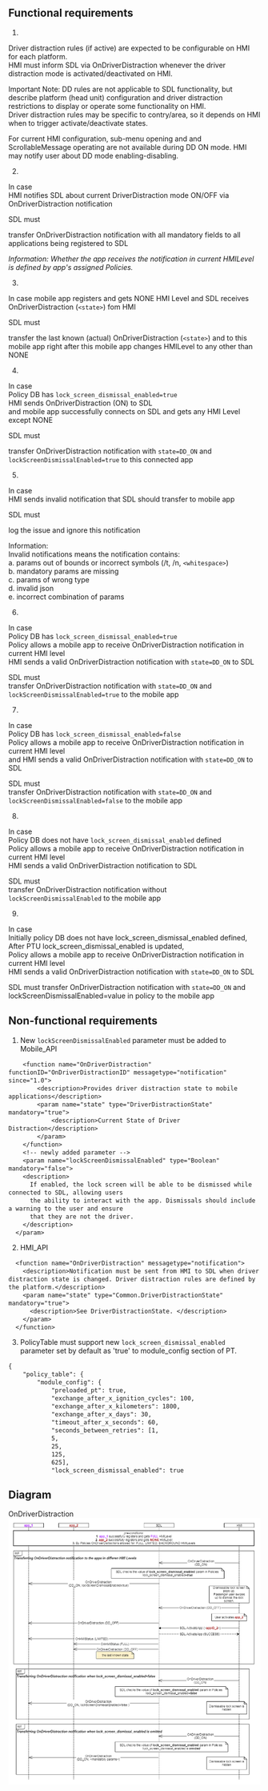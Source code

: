 ## Functional requirements

1. 
Driver distraction rules (if active) are expected to be configurable on HMI for each platform.  
HMI must inform SDL via OnDriverDistraction whenever the driver distraction mode is activated/deactivated on HMI.  

Important Note: DD rules are not applicable to SDL functionality, but describe platform (head unit) configuration and driver distraction restrictions to display or operate some functionality on HMI.  
Driver distraction rules may be specific to contry/area, so it depends on HMI when to trigger activate/deactivate states.

For current HMI configuration, sub-menu opening and and ScrollableMessage operating are not available during DD ON mode. HMI may notify user about DD mode enabling-disabling.

2. 
In case  
HMI notifies SDL about current DriverDistraction mode ON/OFF via OnDriverDistraction notification  

SDL must  

transfer OnDriverDistraction notification with all mandatory fields to all applications being registered to SDL

_Information:_
_Whether the app receives the notification in current HMILevel is defined by app's assigned Policies._

3.  
In case
mobile app registers and gets NONE HMI Level
and SDL receives OnDriverDistraction (`<state>`) fom HMI

SDL must  

transfer the last known (actual) OnDriverDistraction (`<state>`) and to this mobile app right after this mobile app changes HMILevel to any other than NONE

4. 
In case  
Policy DB has `lock_screen_dismissal_enabled=true`  
HMI sends OnDriverDistraction (ON) to SDL  
and mobile app successfully connects on SDL and gets any HMI Level except NONE

SDL must  

transfer OnDriverDistraction notification with `state=DD_ON` and `lockScreenDismissalEnabled=true` to this connected app 

5.  
In case  
HMI sends invalid notification that SDL should transfer to mobile app  

SDL must 

log the issue and ignore this notification

Information:  
Invalid notifications means the notification contains:  
a. params out of bounds or incorrect symbols (/t, /n, `<whitespace>`)  
b. mandatory params are missing  
c. params of wrong type  
d. invalid json  
e. incorrect combination of params

6. 
In case  
Policy DB has `lock_screen_dismissal_enabled=true`  
Policy allows a mobile app to receive OnDriverDistraction notification in current HMI level  
HMI sends a valid OnDriverDistraction notification with `state=DD_ON` to SDL

SDL must  
transfer OnDriverDistraction notification with `state=DD_ON` and `lockScreenDismissalEnabled=true` to the mobile app

7.  
In case  
Policy DB has `lock_screen_dismissal_enabled=false`  
Policy allows a mobile app to receive OnDriverDistraction notification in current HMI level  
and HMI sends a valid OnDriverDistraction notification with `state=DD_ON` to SDL

SDL must  
transfer OnDriverDistraction notification with `state=DD_ON` and `lockScreenDismissalEnabled=false` to the mobile app

8.  
In case  
Policy DB does not have `lock_screen_dismissal_enabled` defined  
Policy allows a mobile app to receive OnDriverDistraction notification in current HMI level  
HMI sends a valid OnDriverDistraction notification to SDL

SDL must  
transfer OnDriverDistraction notification without `lockScreenDismissalEnabled` to the mobile app

9.  
In case  
Initially policy DB does not have lock_screen_dismissal_enabled defined,  
After PTU lock_screen_dismissal_enabled is updated,  
Policy allows a mobile app to receive OnDriverDistraction notification in current HMI level  
HMI sends a valid OnDriverDistraction notification with `state=DD_ON` to SDL

SDL must
transfer OnDriverDistraction notification with `state=DD_ON` and lockScreenDismissalEnabled=value in policy to the mobile app

## Non-functional requirements
1. New `lockScreenDismissalEnabled` parameter must be added to Mobile_API

```
    <function name="OnDriverDistraction" functionID="OnDriverDistractionID" messagetype="notification" since="1.0">
        <description>Provides driver distraction state to mobile applications</description>
        <param name="state" type="DriverDistractionState" mandatory="true">
            <description>Current State of Driver Distraction</description>
        </param>
    </function>
    <!-- newly added parameter -->
    <param name="lockScreenDismissalEnabled" type="Boolean" mandatory="false">
    <description>
      If enabled, the lock screen will be able to be dismissed while connected to SDL, allowing users 
      the ability to interact with the app. Dismissals should include a warning to the user and ensure 
      that they are not the driver.
    </description>
  </param>
 ```  
 
2. HMI_API
```
  <function name="OnDriverDistraction" messagetype="notification">
    <description>Notification must be sent from HMI to SDL when driver distraction state is changed. Driver distraction rules are defined by the platform.</description>
    <param name="state" type="Common.DriverDistractionState" mandatory="true">
      <description>See DriverDistractionState. </description>
    </param>
  </function>
``` 
3. PolicyTable must support new `lock_screen_dismissal_enabled` parameter set by default as 'true' to module_config section of PT.
```
{
    "policy_table": {
        "module_config": {
            "preloaded_pt": true,
            "exchange_after_x_ignition_cycles": 100,
            "exchange_after_x_kilometers": 1800,
            "exchange_after_x_days": 30,
            "timeout_after_x_seconds": 60,
            "seconds_between_retries": [1,
            5,
            25,
            125,
            625],
            "lock_screen_dismissal_enabled": true
  ```

## Diagram
OnDriverDistraction
![OnDriverDistraction](./accessories/OnDriverDistraction_lockScreenDismissalEnabled.png)
